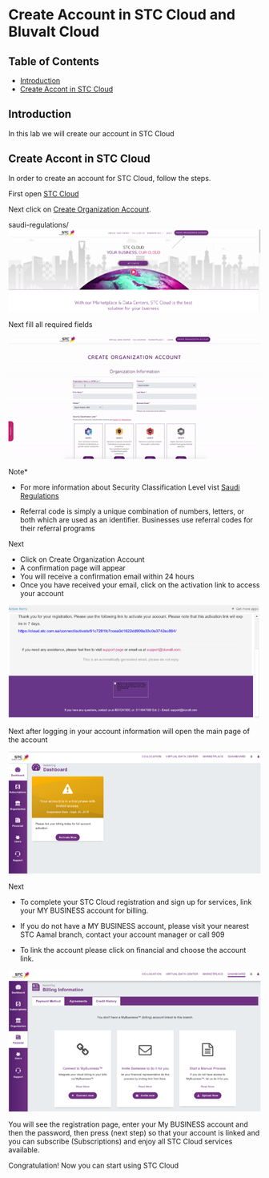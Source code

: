# Create Account in STC Cloud and Bluvalt Cloud


## Table of Contents
* [Introduction](#introduction)
* [Create Accont in STC Cloud](#create-accont-in-stc-cloud)



## Introduction
In this lab we will create our account in STC Cloud


## Create Accont in STC Cloud
In order to create an account for STC Cloud, follow the steps.

First open [STC Cloud](https://cloud.stc.com.sa/ "STC Cloud")

Next click on [Create Organization Account](https://cloud.stc.com.sa/customer/request-registration/ "create organization account").

saudi-regulations/
![](images/stccloud1.png)

Next fill all required fields

![](images/stccloud1.gif) 


Note*
* For more information about Security Classification Level vist [Saudi Regulations](https://cloud.stc.com.sa/saudi-regulations/ "saudi-regulations")

* Referral code is simply a unique combination of numbers, letters, or both which are used as an identifier. Businesses use referral codes for their referral programs

Next
* Click on Create Organization Account
* A confirmation page will appear
* You will receive a confirmation email within 24 hours
* Once you have received your email, click on the activation link to access your account

![](images/stccloud2.png)


Next after logging in your account information will open the main page of the account

![](images/stccloud3.png)

Next
* To complete your STC Cloud registration and sign up for services, link your MY BUSINESS account for billing.

* If you do not have a MY BUSINESS account, please visit your nearest STC Aamal branch, contact your account manager or call 909

* To link the account please click on financial and choose the account link.

![](images/stccloud4.png)

You will see the registration page, enter your My BUSINESS account and then the password, then press (next step) so that your account is linked and you can subscribe (Subscriptions) and enjoy all STC Cloud services available.

Congratulation!
Now you can start using STC Cloud